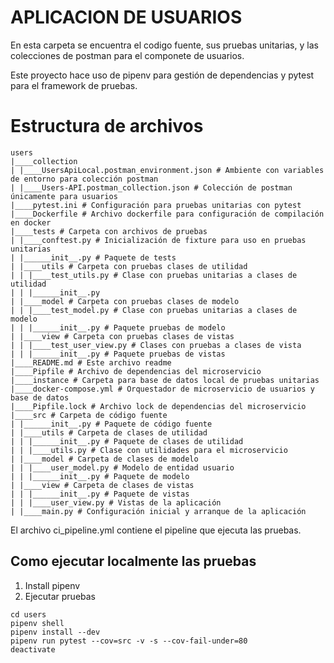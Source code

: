 # APLICACION DE USUARIOS

En esta carpeta se encuentra el codigo fuente, sus pruebas unitarias, y las colecciones de postman para el componete de usuarios.

Este proyecto hace uso de pipenv para gestión de dependencias y pytest para el framework de pruebas.

# Estructura de archivos
````
users
|____collection
| |____UsersApiLocal.postman_environment.json # Ambiente con variables de entorno para colección postman
| |____Users-API.postman_collection.json # Colección de postman únicamente para usuarios
|____pytest.ini # Configuración para pruebas unitarias con pytest
|____Dockerfile # Archivo dockerfile para configuración de compilación en docker
|____tests # Carpeta con archivos de pruebas
| |____conftest.py # Inicialización de fixture para uso en pruebas unitarias
| |______init__.py # Paquete de tests
| |____utils # Carpeta con pruebas clases de utilidad
| | |____test_utils.py # Clase con pruebas unitarias a clases de utilidad
| | |______init__.py
| |____model # Carpeta con pruebas clases de modelo
| | |____test_model.py # Clase con pruebas unitarias a clases de modelo
| | |______init__.py # Paquete pruebas de modelo
| |____view # Carpeta con pruebas clases de vistas
| | |____test_user_view.py # Clases con pruebas a clases de vista
| | |______init__.py # Paquete pruebas de vistas
|____README.md # Este archivo readme
|____Pipfile # Archivo de dependencias del microservicio
|____instance # Carpeta para base de datos local de pruebas unitarias
|____docker-compose.yml # Orquestador de microservicio de usuarios y base de datos
|____Pipfile.lock # Archivo lock de dependencias del microservicio
|____src # Carpeta de código fuente
| |______init__.py # Paquete de código fuente 
| |____utils # Carpeta de clases de utilidad
| | |______init__.py # Paquete de clases de utilidad
| | |____utils.py # Clase con utilidades para el microservicio
| |____model # Carpeta de clases de modelo
| | |____user_model.py # Modelo de entidad usuario
| | |______init__.py # Paquete de modelo
| |____view # Carpeta de clases de vistas
| | |______init__.py # Paquete de vistas
| | |____user_view.py # Vistas de la aplicación
| |____main.py # Configuración inicial y arranque de la aplicación
````
El archivo ci_pipeline.yml contiene el pipeline que ejecuta las pruebas.

## Como ejecutar localmente las pruebas

1. Install pipenv
2. Ejecutar pruebas
```
cd users
pipenv shell
pipenv install --dev
pipenv run pytest --cov=src -v -s --cov-fail-under=80
deactivate
```